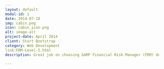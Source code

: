 ```yaml
---
layout: default
modal-id: 1
date: 2014-07-18
img: cabin.png
icon: cabin_icon.png
alt: image-alt
project-date: April 2014
client: Start Bootstrap
category: Web Development
link:FRM-Level-I.html
description: Great job on choosing GARP Financial Risk Manager (FRM) designation as you advance your career. In FRM Level I, we will be learning Foundations of Risk Management, Quantitative Analysis, Financial Markets and Products, and Valuation and Risk Models. Excited? Let's get started!

---
```


